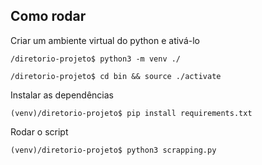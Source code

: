## Como rodar 
Criar um ambiente virtual do python e ativá-lo
```
/diretorio-projeto$ python3 -m venv ./ 
```
```
/diretorio-projeto$ cd bin && source ./activate
```

Instalar as dependências
```
(venv)/diretorio-projeto$ pip install requirements.txt
```

Rodar o script
```
(venv)/diretorio-projeto$ python3 scrapping.py
```